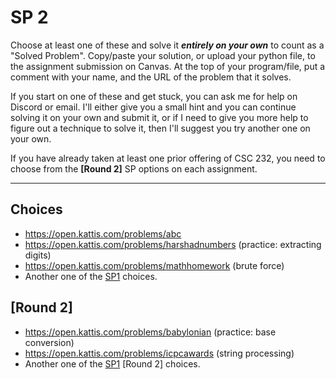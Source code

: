 # SP 2

Choose at least one of these and solve it ***entirely on your own*** to count as a "Solved Problem". Copy/paste your solution, or upload your python file, to the assignment submission on Canvas. At the top of your program/file, put a comment with your name, and the URL of the problem that it solves.

If you start on one of these and get stuck, you can ask me for help on Discord or email. I'll either give you a small hint and you can continue solving it on your own and submit it, or if I need to give you more help to figure out a technique to solve it, then I'll suggest you try another one on your own.

If you have already taken at least one prior offering of CSC 232, you need to choose from the **[Round 2]** SP options on each assignment.

<hr>


## Choices

- https://open.kattis.com/problems/abc
- https://open.kattis.com/problems/harshadnumbers (practice: extracting digits)
- https://open.kattis.com/problems/mathhomework (brute force)
- Another one of the [SP1](sp1.md) choices.

## [Round 2]

- https://open.kattis.com/problems/babylonian (practice: base conversion)
- https://open.kattis.com/problems/icpcawards (string processing)
- Another one of the [SP1](sp1.md) [Round 2] choices.


